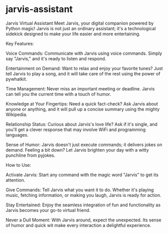 # jarvis-assistant
 Jarvis Virtual Assistant
Meet Jarvis, your digital companion powered by Python magic! Jarvis is not just an ordinary assistant; it's a technological sidekick designed to make your life easier and more entertaining.

Key Features:

Voice Commands: Communicate with Jarvis using voice commands. Simply say "Jarvis," and it's ready to listen and respond.

Entertainment on Demand: Want to relax and enjoy your favorite tunes? Just tell Jarvis to play a song, and it will take care of the rest using the power of pywhatkit.

Time Management: Never miss an important meeting or deadline. Jarvis can tell you the current time with a touch of humor.

Knowledge at Your Fingertips: Need a quick fact-check? Ask Jarvis about anyone or anything, and it will pull up a concise summary using the mighty Wikipedia.

Relationship Status: Curious about Jarvis's love life? Ask if it's single, and you'll get a clever response that may involve WiFi and programming languages.

Sense of Humor: Jarvis doesn't just execute commands; it delivers jokes on demand. Feeling a bit down? Let Jarvis brighten your day with a witty punchline from pyjokes.

How to Use:

Activate Jarvis: Start any command with the magic word "Jarvis" to get its attention.

Give Commands: Tell Jarvis what you want it to do. Whether it's playing music, fetching information, or making you laugh, Jarvis is ready for action.

Stay Entertained: Enjoy the seamless integration of fun and functionality as Jarvis becomes your go-to virtual friend.

Never a Dull Moment: With Jarvis around, expect the unexpected. Its sense of humor and quick wit make every interaction a delightful experience.
